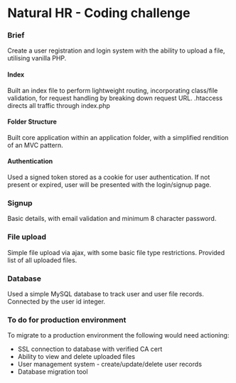 # Natural HR - Coding challenge

### Brief
Create a user registration and login system with the ability to upload a file, utilising vanilla PHP.

#### Index
Built an index file to perform lightweight routing, incorporating class/file validation, for request handling by breaking down request URL.
.htaccess directs all traffic through index.php

#### Folder Structure
Built core application within an application folder, with a simplified rendition of an MVC pattern.

#### Authentication
Used a signed token stored as a cookie for user authentication. If not present or expired, user will be presented with the login/signup page.

### Signup
Basic details, with email validation and minimum 8 character password.

### File upload
Simple file upload via ajax, with some basic file type restrictions.
Provided list of all uploaded files.

### Database
Used a simple MySQL database to track user and user file records. Connected by the user id integer.

### To do for production environment
To migrate to a production environment the following would need actioning:
* SSL connection to database with verified CA cert
* Ability to view and delete uploaded files
* User management system - create/update/delete user records
* Database migration tool
